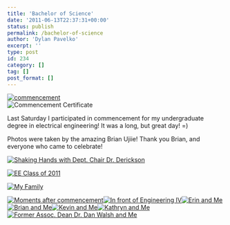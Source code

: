 ```yaml
---
title: 'Bachelor of Science'
date: '2011-06-13T22:37:31+00:00'
status: publish
permalink: /bachelor-of-science
author: 'Dylan Pavelko'
excerpt: ''
type: post
id: 234
category: []
tag: []
post_format: []
---
```

[![](https://i2.wp.com/www.dylanpavelko.com/blog/wp-content/uploads/2011/06/commencement.jpg?resize=518%2C60 "commencement")](https://i2.wp.com/www.dylanpavelko.com/blog/wp-content/uploads/2011/06/commencement.jpg)  
![](https://i2.wp.com/www.dylanpavelko.com/blog/wp-content/uploads/2011/06/5823538882_c80a6fcfed_o.jpeg?resize=360%2C240 "Commencement Certificate")

Last Saturday I participated in commencement for my undergraduate degree in electrical engineering! It was a long, but great day! =)

Photos were taken by the amazing Brian Ujiie! Thank you Brian, and everyone who came to celebrate!

[![](https://i2.wp.com/www.dylanpavelko.com/blog/wp-content/uploads/2011/06/Derickson.jpg?resize=378%2C267 "Shaking Hands with Dept. Chair Dr. Derickson")](https://i2.wp.com/www.dylanpavelko.com/blog/wp-content/uploads/2011/06/Derickson.jpg)

[![](https://i0.wp.com/www.dylanpavelko.com/blog/wp-content/uploads/2011/06/EEGrads.jpg?resize=468%2C253 "EE Class of 2011")](https://i0.wp.com/www.dylanpavelko.com/blog/wp-content/uploads/2011/06/EEGrads.jpg)

[![](https://i1.wp.com/www.dylanpavelko.com/blog/wp-content/uploads/2011/06/5822974237_733aef36c6_o.jpeg?resize=420%2C280 "My Family")](https://i1.wp.com/www.dylanpavelko.com/blog/wp-content/uploads/2011/06/5822974237_733aef36c6_o.jpeg)

[![](https://i2.wp.com/www.dylanpavelko.com/blog/wp-content/uploads/2011/06/5822951925_cd2b08be7f_o.jpeg?resize=420%2C280 "Moments after commencement")](https://i2.wp.com/www.dylanpavelko.com/blog/wp-content/uploads/2011/06/5822951925_cd2b08be7f_o.jpeg)[![](https://i2.wp.com/www.dylanpavelko.com/blog/wp-content/uploads/2011/06/5822985511_67a17bb91f_o.jpeg?resize=420%2C280 "In front of Engineering IV")](https://i2.wp.com/www.dylanpavelko.com/blog/wp-content/uploads/2011/06/5822985511_67a17bb91f_o.jpeg)[![](https://i2.wp.com/www.dylanpavelko.com/blog/wp-content/uploads/2011/06/5823520902_9bc70bc7ab_o.jpeg?resize=420%2C280 "Erin and Me")](https://i2.wp.com/www.dylanpavelko.com/blog/wp-content/uploads/2011/06/5823520902_9bc70bc7ab_o.jpeg)[![](https://i0.wp.com/www.dylanpavelko.com/blog/wp-content/uploads/2011/06/5823556570_958433dfdb_o.jpeg?resize=420%2C280 "Brian and Me")](https://i0.wp.com/www.dylanpavelko.com/blog/wp-content/uploads/2011/06/5823556570_958433dfdb_o.jpeg)[![](https://i1.wp.com/www.dylanpavelko.com/blog/wp-content/uploads/2011/06/5822968587_6bd6fe1344_o.jpeg?resize=420%2C280 "Kevin and Me")](https://i1.wp.com/www.dylanpavelko.com/blog/wp-content/uploads/2011/06/5822968587_6bd6fe1344_o.jpeg)[![](https://i2.wp.com/www.dylanpavelko.com/blog/wp-content/uploads/2011/06/5823558198_e3d3bd3921_o.jpeg?resize=420%2C280 "Kathryn and Me")](https://i2.wp.com/www.dylanpavelko.com/blog/wp-content/uploads/2011/06/5823558198_e3d3bd3921_o.jpeg)[![](https://i1.wp.com/www.dylanpavelko.com/blog/wp-content/uploads/2011/06/5823002253_c1386dcd5d_o.jpeg?resize=420%2C280 "Former Assoc. Dean Dr. Dan Walsh and Me")](https://i1.wp.com/www.dylanpavelko.com/blog/wp-content/uploads/2011/06/5823002253_c1386dcd5d_o.jpeg)